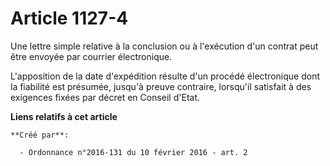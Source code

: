 # Article 1127-4

Une lettre simple relative à la conclusion ou à l'exécution d'un contrat peut être envoyée par courrier électronique. 

L'apposition de la date d'expédition résulte d'un procédé électronique dont la fiabilité est présumée, jusqu'à preuve
contraire, lorsqu'il satisfait à des exigences fixées par décret en Conseil d'Etat.

**Liens relatifs à cet article**

	**Créé par**:

	  - Ordonnance n°2016-131 du 10 février 2016 - art. 2
